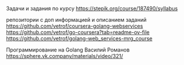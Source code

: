 
Задачи и задания по курсу https://stepik.org/course/187490/syllabus

репозитории с доп информацией и описанием заданий
https://github.com/vetrof/coursera-golang-webservices
https://github.com/vetrof/go-coursera?tab=readme-ov-file
https://github.com/vetrof/golang-web_services-mrg_course

Программирование на Golang Василий Романов
https://sphere.vk.company/materials/video/321/